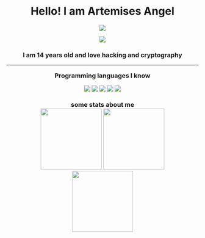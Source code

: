 <div align="center">
<h1>
Hello! I am Artemises Angel
</h1>
  
![](https://media.tenor.com/3bTxZ4HdrysAAAAC/pixels-neon.gif)
  
![](https://komarev.com/ghpvc/?username=ArtemisesAngel&style=flat-square&color=grey)
<h3>
I am 14 years old and love hacking and cryptography
  
---
  
Programming languages I know

<img src="https://img.shields.io/badge/Python-3776AB?style=for-the-badge&logo=python&logoColor=white">
<img src="https://img.shields.io/badge/C-3776AB?style=for-the-badge&logoColor=white">
<img src="https://img.shields.io/badge/C++-3776AB?style=for-the-badge&logo=cpp&logoColor=white">
<img src="https://img.shields.io/badge/NASM-3776AB?style=for-the-badge&logo=nasm&logoColor=white">
<img src="https://img.shields.io/badge/Bash-3776AB?style=for-the-badge&logo=bash&logoColor=white">
</br></br>
some stats about me
</br>
<img src="https://github-readme-stats.vercel.app/api/?username=ArtemisesAngel&theme=radical" height="160">
<img src="https://github-readme-stats.vercel.app/api/top-langs/?username=ArtemisesAngel&layout=compact&theme=radical" height="160">
</br>
<img src="https://github-readme-stats.vercel.app/api/wakatime?username=ArtemisesAngel", height=160>
</div>
